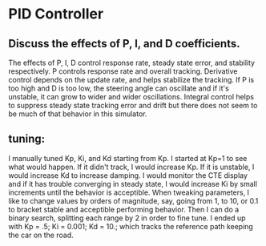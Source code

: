 # PID Controller

## Discuss the effects of P, I, and D coefficients.
The effects of P, I, D control response rate, steady state error, and stability respectively. P controls response rate and overall tracking. Derivative control depends on the update rate, and helps stabilize the tracking. If P is too high and D is too low, the steering angle can oscillate and if it's unstable, it can grow to wider and wider oscillations. Integral control helps to suppress steady state tracking error and drift but there does not seem to be much of that behavior in this simulator.

## tuning:
I manually tuned Kp, Ki, and Kd starting from Kp.
I started at Kp=1 to see what would happen. If it didn't track, I would increase Kp. If it is unstable, I would increase Kd to increase damping. I would monitor the CTE display and if it has trouble converging in steady state, I would increase Ki by small increments until the behavior is acceptible. When tweaking parameters, I like to change values by orders of magnitude, say, going from 1, to 10, or 0.1 to bracket stable and acceptible performing behavior. Then I can do a binary search, splitting each range by 2 in order to fine tune. I ended up with Kp = .5; Ki = 0.001; Kd = 10.; which tracks the reference path keeping the car on the road.